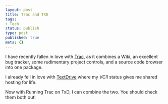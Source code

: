 ```yaml
---
layout: post
title: Trac and TXD
tags:
- Tech
status: publish
type: post
published: true
meta: {}
---
```

I have recently fallen in love with [Trac](http://projects.edgewall.com/trac/), as it combines a Wiki, an excellent bug tracker, some rudimentary project controls, and a source code browser into one package.

I already fell in love with [TextDrive](https://textdrive.com/) where my *VCII* status gives me shared hosting for life.

Now with Running Trac on TxD, I can combine the two.  You should check them both out!
